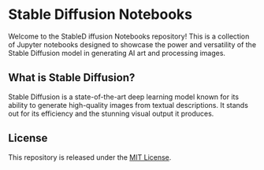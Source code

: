 # Stable Diffusion Notebooks

Welcome to the StableD iffusion Notebooks repository! This is a collection of Jupyter notebooks designed to showcase the power and versatility of the Stable Diffusion model in generating AI art and processing images.

## What is Stable Diffusion?

Stable Diffusion is a state-of-the-art deep learning model known for its ability to generate high-quality images from textual descriptions. It stands out for its efficiency and the stunning visual output it produces.

## License

This repository is released under the [MIT License](LICENSE.md).

